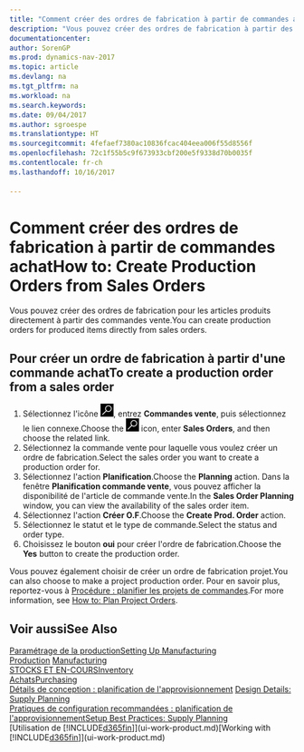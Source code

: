 ```yaml
---
title: "Comment créer des ordres de fabrication à partir de commandes achat"
description: "Vous pouvez créer des ordres de fabrication à partir des commandes vente dans le département Ventes & marketing."
documentationcenter: 
author: SorenGP
ms.prod: dynamics-nav-2017
ms.topic: article
ms.devlang: na
ms.tgt_pltfrm: na
ms.workload: na
ms.search.keywords: 
ms.date: 09/04/2017
ms.author: sgroespe
ms.translationtype: HT
ms.sourcegitcommit: 4fefaef7380ac10836fcac404eea006f55d8556f
ms.openlocfilehash: 72c1f55b5c9f673933cbf200e5f9338d70b0035f
ms.contentlocale: fr-ch
ms.lasthandoff: 10/16/2017

---
```

# <a name="how-to-create-production-orders-from-sales-orders"></a><span data-ttu-id="3720b-103">Comment créer des ordres de fabrication à partir de commandes achat</span><span class="sxs-lookup"><span data-stu-id="3720b-103">How to: Create Production Orders from Sales Orders</span></span>
<span data-ttu-id="3720b-104">Vous pouvez créer des ordres de fabrication pour les articles produits directement à partir des commandes vente.</span><span class="sxs-lookup"><span data-stu-id="3720b-104">You can create production orders for produced items directly from sales orders.</span></span>  

## <a name="to-create-a-production-order-from-a-sales-order"></a><span data-ttu-id="3720b-105">Pour créer un ordre de fabrication à partir d'une commande achat</span><span class="sxs-lookup"><span data-stu-id="3720b-105">To create a production order from a sales order</span></span>  

1.  <span data-ttu-id="3720b-106">Sélectionnez l'icône ![Page ou état pour la recherche](media/ui-search/search_small.png "Page ou état pour la recherche"), entrez **Commandes vente**, puis sélectionnez le lien connexe.</span><span class="sxs-lookup"><span data-stu-id="3720b-106">Choose the ![Search for Page or Report](media/ui-search/search_small.png "Search for Page or Report icon") icon, enter **Sales Orders**, and then choose the related link.</span></span>  
2.  <span data-ttu-id="3720b-107">Sélectionnez la commande vente pour laquelle vous voulez créer un ordre de fabrication.</span><span class="sxs-lookup"><span data-stu-id="3720b-107">Select the sales order you want to create a production order for.</span></span>  
3.  <span data-ttu-id="3720b-108">Sélectionnez l'action **Planification**.</span><span class="sxs-lookup"><span data-stu-id="3720b-108">Choose the **Planning** action.</span></span> <span data-ttu-id="3720b-109">Dans la fenêtre **Planification commande vente**, vous pouvez afficher la disponibilité de l'article de commande vente.</span><span class="sxs-lookup"><span data-stu-id="3720b-109">In the **Sales Order Planning** window, you can view the availability of the sales order item.</span></span>  
4.  <span data-ttu-id="3720b-110">Sélectionnez l'action **Créer O.F**.</span><span class="sxs-lookup"><span data-stu-id="3720b-110">Choose the **Create Prod. Order** action.</span></span>  
5.  <span data-ttu-id="3720b-111">Sélectionnez le statut et le type de commande.</span><span class="sxs-lookup"><span data-stu-id="3720b-111">Select the status and order type.</span></span>  
6.  <span data-ttu-id="3720b-112">Choisissez le bouton **oui** pour créer l'ordre de fabrication.</span><span class="sxs-lookup"><span data-stu-id="3720b-112">Choose the **Yes** button to create the production order.</span></span>

<span data-ttu-id="3720b-113">Vous pouvez également choisir de créer un ordre de fabrication projet.</span><span class="sxs-lookup"><span data-stu-id="3720b-113">You can also choose to make a project production order.</span></span> <span data-ttu-id="3720b-114">Pour en savoir plus, reportez\-vous à [Procédure : planifier les projets de commandes](production-how-to-plan-project-orders.md).</span><span class="sxs-lookup"><span data-stu-id="3720b-114">For more information, see [How to: Plan Project Orders](production-how-to-plan-project-orders.md).</span></span>   

## <a name="see-also"></a><span data-ttu-id="3720b-115">Voir aussi</span><span class="sxs-lookup"><span data-stu-id="3720b-115">See Also</span></span>  
[<span data-ttu-id="3720b-116">Paramétrage de la production</span><span class="sxs-lookup"><span data-stu-id="3720b-116">Setting Up Manufacturing</span></span>](production-configure-production-processes.md)  
<span data-ttu-id="3720b-117">[Production](production-manage-manufacturing.md)  </span><span class="sxs-lookup"><span data-stu-id="3720b-117">[Manufacturing](production-manage-manufacturing.md)  </span></span>  
[<span data-ttu-id="3720b-118">STOCKS ET EN-COURS</span><span class="sxs-lookup"><span data-stu-id="3720b-118">Inventory</span></span>](inventory-manage-inventory.md)  
[<span data-ttu-id="3720b-119">Achats</span><span class="sxs-lookup"><span data-stu-id="3720b-119">Purchasing</span></span>](purchasing-manage-purchasing.md)  
<span data-ttu-id="3720b-120">[Détails de conception : planification de l'approvisionnement](design-details-supply-planning.md) </span><span class="sxs-lookup"><span data-stu-id="3720b-120">[Design Details: Supply Planning](design-details-supply-planning.md) </span></span>  
[<span data-ttu-id="3720b-121">Pratiques de configuration recommandées : planification de l'approvisionnement</span><span class="sxs-lookup"><span data-stu-id="3720b-121">Setup Best Practices: Supply Planning</span></span>](setup-best-practices-supply-planning.md)  
<span data-ttu-id="3720b-122">[Utilisation de [!INCLUDE[d365fin](includes/d365fin_md.md)]](ui-work-product.md)</span><span class="sxs-lookup"><span data-stu-id="3720b-122">[Working with [!INCLUDE[d365fin](includes/d365fin_md.md)]](ui-work-product.md)</span></span>

